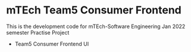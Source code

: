 # mTEch Team5 Consumer Frontend

This is the development code for 
mTEch-Software Engineering 
Jan 2022 semester 
Practise Project 
- Team5 Consumer Frontend UI
